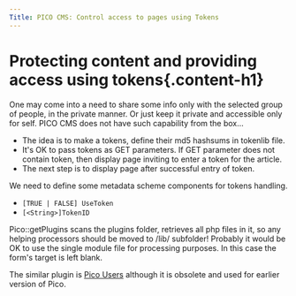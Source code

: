 ```yaml
---
Title: PICO CMS: Control access to pages using Tokens
---
```

# Protecting content and providing access using tokens{.content-h1}
One may come into a need to share some info only with the selected group of people, in the private manner. Or just keep it private and accessible only for self. PICO CMS does not have such capability from the box...

*    The idea is to make a tokens, define their md5 hashsums in tokenlib file. 
*    It's OK to pass tokens as GET parameters. If GET parameter does not contain token, then display page inviting to enter a token for the article. 
*    The next step is to display page after successful entry of token.

We need to define some metadata scheme components for tokens handling.

*    `[TRUE | FALSE] UseToken`
*    `[<String>]TokenID`

Pico::getPlugins scans the plugins folder, retrieves all php files in it, so any helping processors should be moved to /lib/ subfolder! Probably it would be OK to use the single module file for processing purposes. In this case the form's target is left blank.

The similar plugin is [Pico Users](https://github.com/nliautaud/pico-users) although it is obsolete and used for earlier version of Pico.